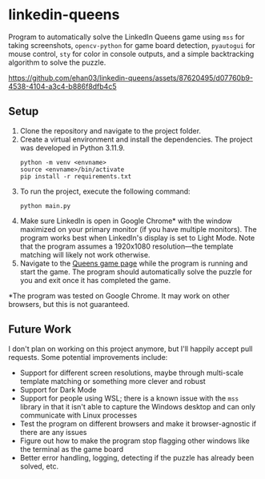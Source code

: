 # linkedin-queens

Program to automatically solve the LinkedIn Queens game using `mss` for taking screenshots, `opencv-python` for game board detection, `pyautogui` for mouse control, `sty` for color in console outputs, and a simple backtracking algorithm to solve the puzzle.

https://github.com/ehan03/linkedin-queens/assets/87620495/d07760b9-4538-4104-a3c4-b886f8dfb4c5

## Setup

1. Clone the repository and navigate to the project folder.
2. Create a virtual environment and install the dependencies. The project was developed in Python 3.11.9.
    ```
    python -m venv <envname>
    source <envname>/bin/activate
    pip install -r requirements.txt
    ```
3. To run the project, execute the following command:
    ```
    python main.py
    ```
4. Make sure LinkedIn is open in Google Chrome* with the window maximized on your primary monitor (if you have multiple monitors). The program works best when LinkedIn's display is set to Light Mode. Note that the program assumes a 1920x1080 resolution&mdash;the template matching will likely not work otherwise.
5. Navigate to the [Queens game page](https://www.linkedin.com/games/queens/) while the program is running and start the game. The program should automatically solve the puzzle for you and exit once it has completed the game.

*The program was tested on Google Chrome. It may work on other browsers, but this is not guaranteed.

## Future Work

I don't plan on working on this project anymore, but I'll happily accept pull requests. Some potential improvements include:
- Support for different screen resolutions, maybe through multi-scale template matching or something more clever and robust
- Support for Dark Mode
- Support for people using WSL; there is a known issue with the `mss` library in that it isn't able to capture the Windows desktop and can only communicate with Linux processes
- Test the program on different browsers and make it browser-agnostic if there are any issues
- Figure out how to make the program stop flagging other windows like the terminal as the game board
- Better error handling, logging, detecting if the puzzle has already been solved, etc.
